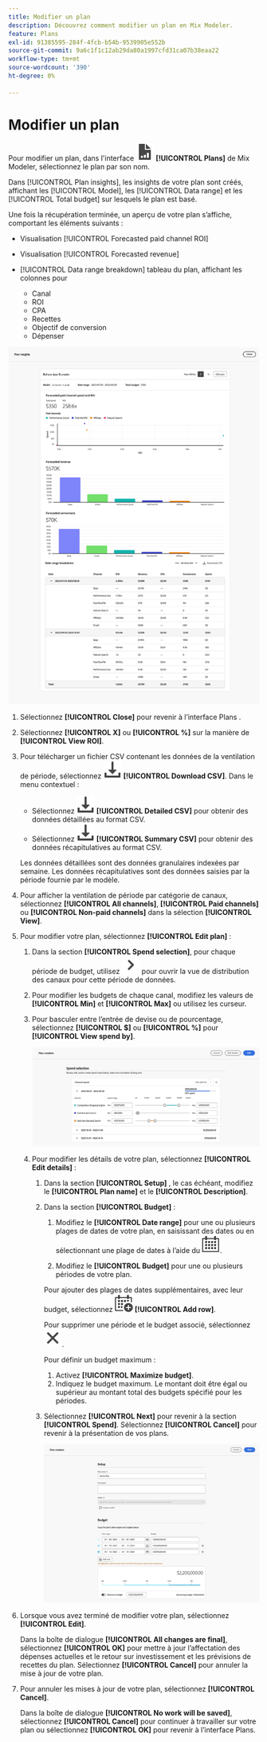 ```yaml
---
title: Modifier un plan
description: Découvrez comment modifier un plan en Mix Modeler.
feature: Plans
exl-id: 91385595-284f-4fcb-b54b-9539905e552b
source-git-commit: 9a6c1f1c12ab29da80a1997cfd31ca07b38eaa22
workflow-type: tm+mt
source-wordcount: '390'
ht-degree: 0%

---
```


# Modifier un plan

Pour modifier un plan, dans l&#39;interface ![PLan](/help/assets/icons/FileChart.svg) **[!UICONTROL Plans]** de Mix Modeler, sélectionnez le plan par son nom.

Dans [!UICONTROL Plan insights], les insights de votre plan sont créés, affichant les [!UICONTROL Model], les [!UICONTROL Data range] et les [!UICONTROL Total budget] sur lesquels le plan est basé.

Une fois la récupération terminée, un aperçu de votre plan s’affiche, comportant les éléments suivants :

- Visualisation [!UICONTROL Forecasted paid channel ROI]
- Visualisation [!UICONTROL Forecasted revenue]
- [!UICONTROL Data range breakdown] tableau du plan, affichant les colonnes pour

   - Canal
   - ROI
   - CPA
   - Recettes
   - Objectif de conversion
   - Dépenser

![Présentation d&#39;un plan](/help/assets/overview-plan.png)

1. Sélectionnez **[!UICONTROL Close]** pour revenir à l’interface Plans .

1. Sélectionnez **[!UICONTROL X]** ou **[!UICONTROL  %]** sur la manière de **[!UICONTROL View ROI]**.

1. Pour télécharger un fichier CSV contenant les données de la ventilation de période, sélectionnez ![Télécharger](/help/assets/icons/Download.svg) **[!UICONTROL Download CSV]**. Dans le menu contextuel :

   - Sélectionnez ![Télécharger](/help/assets/icons/Download.svg) **[!UICONTROL Detailed CSV]** pour obtenir des données détaillées au format CSV.
   - Sélectionnez ![Télécharger](/help/assets/icons/Download.svg) **[!UICONTROL Summary CSV]** pour obtenir des données récapitulatives au format CSV.

   Les données détaillées sont des données granulaires indexées par semaine. Les données récapitulatives sont des données saisies par la période fournie par le modèle.

1. Pour afficher la ventilation de période par catégorie de canaux, sélectionnez **[!UICONTROL All channels]**, **[!UICONTROL Paid channels]** ou **[!UICONTROL Non-paid channels]** dans la sélection **[!UICONTROL View]**.

1. Pour modifier votre plan, sélectionnez **[!UICONTROL Edit plan]** :

   1. Dans la section **[!UICONTROL Spend selection]**, pour chaque période de budget, utilisez ![Chevron](/help/assets/icons/ChevronRight.svg) pour ouvrir la vue de distribution des canaux pour cette période de données.

   1. Pour modifier les budgets de chaque canal, modifiez les valeurs de **[!UICONTROL Min]** et **[!UICONTROL Max]** ou utilisez les curseur.

   1. Pour basculer entre l’entrée de devise ou de pourcentage, sélectionnez **[!UICONTROL $]** ou **[!UICONTROL %]** pour **[!UICONTROL View spend by]**.

      ![Sélection de dépenses](/help/assets/spend-selection.png)

   1. Pour modifier les détails de votre plan, sélectionnez **[!UICONTROL Edit details]** :

      1. Dans la section **[!UICONTROL Setup]** , le cas échéant, modifiez le **[!UICONTROL Plan name]** et le **[!UICONTROL Description]**.

      1. Dans la section **[!UICONTROL Budget]** :

         1. Modifiez le **[!UICONTROL Date range]** pour une ou plusieurs plages de dates de votre plan, en saisissant des dates ou en sélectionnant une plage de dates à l’aide du ![calendrier](/help/assets/icons/Calendar.svg).

         1. Modifiez le **[!UICONTROL Budget]** pour une ou plusieurs périodes de votre plan.

         Pour ajouter des plages de dates supplémentaires, avec leur budget, sélectionnez ![CalendarAdd](/help/assets/icons/CalendarAdd.svg) **[!UICONTROL Add row]**.

         Pour supprimer une période et le budget associé, sélectionnez ![Fermer](/help/assets/icons/Close.svg).

         Pour définir un budget maximum :

         1. Activez **[!UICONTROL Maximize budget]**.
         1. Indiquez le budget maximum. Le montant doit être égal ou supérieur au montant total des budgets spécifié pour les périodes.

      1. Sélectionnez **[!UICONTROL Next]** pour revenir à la section **[!UICONTROL Spend]**. Sélectionnez **[!UICONTROL Cancel]** pour revenir à la présentation de vos plans.

         ![Détails du plan](/help/assets/plan-details.png)


1. Lorsque vous avez terminé de modifier votre plan, sélectionnez **[!UICONTROL Edit]**.

   Dans la boîte de dialogue **[!UICONTROL All changes are final]**, sélectionnez **[!UICONTROL OK]** pour mettre à jour l’affectation des dépenses actuelles et le retour sur investissement et les prévisions de recettes du plan. Sélectionnez **[!UICONTROL Cancel]** pour annuler la mise à jour de votre plan.

1. Pour annuler les mises à jour de votre plan, sélectionnez **[!UICONTROL Cancel]**.

   Dans la boîte de dialogue **[!UICONTROL No work will be saved]**, sélectionnez **[!UICONTROL Cancel]** pour continuer à travailler sur votre plan ou sélectionnez **[!UICONTROL OK]** pour revenir à l’interface Plans.
